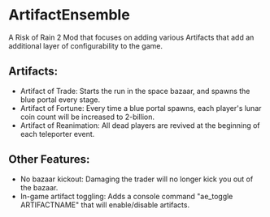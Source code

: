 # ArtifactEnsemble
A Risk of Rain 2 Mod that focuses on adding various Artifacts that add an additional layer of configurability to the game.

## Artifacts:
- Artifact of Trade:
    Starts the run in the space bazaar, and spawns the blue portal every stage.
- Artifact of Fortune:
    Every time a blue portal spawns, each player's lunar coin count will be increased to 2-billion.
- Artifact of Reanimation:
    All dead players are revived at the beginning of each teleporter event.

## Other Features:
- No bazaar kickout:
    Damaging the trader will no longer kick you out of the bazaar.
- In-game artifact toggling:
    Adds a console command "ae_toggle ARTIFACTNAME" that will enable/disable artifacts.